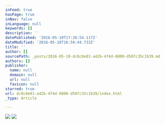 ```yaml
---
inFeed: true
hasPage: true
inNav: false
inLanguage: null
keywords: []
description: ''
datePublished: '2016-05-10T17:26:54.117Z'
dateModified: '2016-05-10T16:59:44.733Z'
title: ''
author: []
sourcePath: _posts/2016-05-10-dc8c8e01-a42b-4f4d-8800-d507c35c1b39.md
authors: []
publisher:
  name: null
  domain: null
  url: null
  favicon: null
starred: true
url: dc8c8e01-a42b-4f4d-8800-d507c35c1b39/index.html
_type: Article

---
```

![](https://the-grid-user-content.s3-us-west-2.amazonaws.com/79454c3f-6ab8-4c3c-bfbe-680012a3be59.jpg)
![](https://the-grid-user-content.s3-us-west-2.amazonaws.com/19487d9e-50bc-4091-b440-28164ef3ff40.jpg)